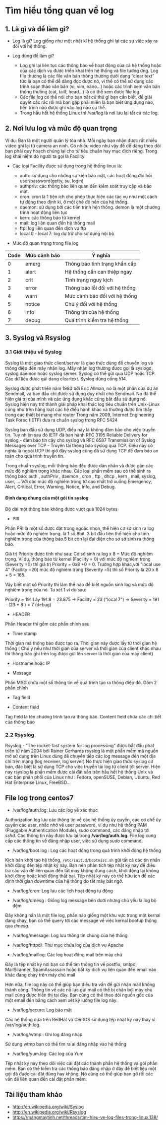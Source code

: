# Tìm hiểu tổng quan về log 
## 1. Là gì và để làm gì?

- Log là gì? Log giống như một nhật kí hệ thống ghi lại các sự việc xảy ra đối với hệ thống. 

- Log dùng để làm gì?

	+ Log ghi lại liên tục các thông báo về hoạt động của cả hệ thống hoặc của các dịch vụ được triển khai trên hệ thống và file tương ứng. Log file thường là các file văn bản thông thường dưới dạng “clear text” tức là bạn có thể dễ dàng đọc được nó, vì thế có thể sử dụng các trình soạn thảo văn bản (vi, vim, nano...) hoặc các trình xem văn bản thông thường (cat, tailf, head...) là có thể xem được file log.
	+ Các file log có thể nói cho bạn bất cứ thứ gì bạn cần biết, để giải quyết các rắc rối mà bạn gặp phải miễn là bạn biết ứng dụng nào, tiến trình nào được ghi vào log nào cụ thể.
	+ Trong hầu hết hệ thống Linux thì /var/log là nơi lưu lại tất cả các log.

## 2. Nơi lưu log và mức độ quan trọng 

Ví dụ: Bạn là một người quản lý tòa nhà. Mỗi ngày bạn nhận được rất nhiều video ghi lại từ camera an ninh. Có nhiều video như vậy để dễ dàng theo dõi bạn phải quy hoạch chúng lại cho từ tiêu chuẩn hay mục đich riêng. Trong log khái niệm đó người ta gọi là Facility

- Các loại Facility được sử dụng trong hệ thống linux là: 
  
	+ auth: sử dụng cho những sự kiện bảo mật, các hoạt động đòi hỏi user/password(getty, su, login)
	+ authpriv: các thông báo liên quan đến kiểm soát truy cập và bảo mật.
	+ cron: cron là 1 tiện ích cho phép thực hiện các tác vụ như một cách tự động theo định kì, ở một chế độ nền của hệ thống.
	+ daemon: sử dụng bởi các tiến trình hện thống. demon là một chương trình hoạt động liên tục
	+ kern: các thông báo từ kernel
	+ mail: log liên quan đến hệ thống mail
	+ ftp: log liên quan đến dịch vụ ftp
	+ local 0 - local 7: log dự trữ cho sử dụng nội bộ

- Mức độ quan trọng trong file log

|Code|Mức cảnh báo|	Ý nghĩa|
|---------|--------------|---------|
|0|emerg|	Thông báo tình trạng khẩn cấp|
|1|alert|	Hệ thống cần can thiệp ngay|
|2|crit|	Tình trạng nguy kịch|
|3|error|	Thông báo lỗi đối với hệ thống|
|4|warn|	Mức cảnh báo đối với hệ thống|
|5|notice|	Chú ý đối với hệ thống|
|6|info|	Thông tin của hệ thống|
|7|debug|	Quá trình kiểm tra hệ thống|

## 3. Syslog và Rsyslog

### 3.1 Giới thiệu về Syslog

Syslog là một giao thức client/server là giao thức dùng để chuyển log và thông điệp đến máy nhận log. Máy nhận log thường được gọi là syslogd, syslog daemon hoặc syslog server. Syslog có thể gửi qua UDP hoặc TCP. Các dữ liệu được gửi dạng cleartext. Syslog dùng cổng 514.

Syslog được phát triển năm 1980 bởi Eric Allman, nó là một phần của dự án Sendmail, và ban đầu chỉ được sử dụng duy nhất cho Sendmail. Nó đã thể hiện giá trị của mình và các ứng dụng khác cũng bắt đầu sử dụng nó. Syslog hiện nay trở thành giải pháp khai thác log tiêu chuẩn trên Unix-Linux cũng như trên hàng loạt các hệ điều hành khác và thường được tìm thấy trong các thiết bị mạng như router Trong năm 2009, Internet Engineering Task Forec (IETF) đưa ra chuẩn syslog trong RFC 5424

Syslog ban đầu sử dụng UDP, điều này là không đảm bảo cho việc truyền tin. Tuy nhiên sau đó IETF đã ban hành RFC 3195 Reliable Delivery for syslog - đảm bảo tin cậy cho syslog và RFC 6587 Transmission of Syslog Messages over TCP - Truyền tải thông báo syslog qua TCP. Điều này có nghĩa là ngoài UDP thì giờ đây syslog cũng đã sử dụng TCP để đảm bảo an toàn cho quá trình truyền tin.

Trong chuẩn syslog, mỗi thông báo đều được dán nhãn và được gán các mức độ nghiêm trọng khác nhau. Các loại phần mềm sau có thể sinh ra thông báo: auth , authPriv , daemon , cron , ftp , dhcp , kern , mail, syslog, user, ... Với các mức độ nghiêm trọng từ cao nhất trở xuống Emergency, Alert, Critical, Error, Warning, Notice, Info, and Debug.

#### Định dạng chung của một gói tin syslog

Độ dài một thông báo không được vượt quá 1024 bytes

- PRI

Phần PRI là một số được đặt trong ngoặc nhọn, thể hiện cơ sở sinh ra log hoặc mức độ
nghiêm trọng. là 1 số 8bit. 3 bit đầu tiên thể hiện cho tính nghiêm trọng của thông báo.5
bit còn lại đại diện cho sơ sở sinh ra thông báo.

Giá trị Priority được tính như sau: Cơ sở sinh ra log x 8 + Mức độ nghiêm trọng. Ví dụ,
thông báo từ kernel (Facility = 0) với mức độ nghiêm trọng (Severity =0) thì giá trị
Priority = 0x8 +0 = 0. Trường hợp khác,với "local use 4" (Facility =20) mức độ nghiêm
trọng (Severity =5) thì số Priority là 20 x 8 + 5 = 165.

Vậy biết một số Priority thì làm thế nào để biết nguồn sinh log và mức độ nghiêm trọng
của nó. Ta xét 1 ví dụ sau:

Priority = 191 Lấy 191:8 = 23.875 -> Facility = 23 ("local 7") -> Severity = 191 - (23 * 8 ) = 7 (debug)

- HEADER

Phần Header thì gồm các phần chính sau

- Time stamp 

Thời gian mà thông báo được tạo ra. Thời gian này được lấy từ thời gian hệ thống ( Chú ý nếu như thời gian của server và thời gian của client khác nhau thì thông báo ghi trên log được gửi lên server là thời gian của máy client)

- Hostname hoặc IP

- Message

Phần MSG chứa một số thông tin về quá trình tạo ra thông điệp đó. Gồm 2 phần chính

- Tag field

- Content field

Tag field là tên chương trình tạo ra thông báo. Content field chứa các chi tiết của thông báo

### 2.2 Rsyslog

Rsyslog - "The rocket-fast system for log processing" được bắt đầu phát triển từ năm 2004 bởi Rainer Gerhards rsyslog là một phần mềm mã nguồn mở sử dụng trên Linux dùng để chuyển tiếp các log message đến một địa chỉ trên mạng (log receiver, log server) Nó thực hiện giao thức syslog cơ bản, đặc biệt là sử dụng TCP cho việc truyền tải log từ client tới server. Hiện nay rsyslog là phần mềm được cài đặt sẵn trên hầu hết hệ thống Unix và các bản phân phối của Linux như : Fedora, openSUSE, Debian, Ubuntu, Red Hat Enterprise Linux, FreeBSD…

## File log trong centos7

- /var/log/auth.log: Lưu các log về xác thực

Authorization log lưu các thông tin về các hệ thống ủy quyền, các cơ chế ủy quyền các user, nhắc nhở về user password, ví dụ như hệ thống PAM (Pluggable Authentication Module), *sudo* command, các đăng nhập tới *sshd*. Các thông tin này được lưu lại trong **/var/log/auth.log**. File log cung cấp các thông tin về đăng nhập user, việc sử dụng *sudo* command.

- /var/log/boot.log : Log các hoạt động trong quá trình khởi động hệ thống

Kịch bản khởi tạo hệ thống, `/etc/init.d/bootmisc.sh` gửi tất cả các tin nhắn khởi động đến tệp nhật ký này. Bạn nên phân tích tệp nhật ký này để điều tra các vấn đề liên quan đến tắt máy không đúng cách, khởi động lại không khởi động hoặc khởi động thất bại. Tệp nhật ký này có thể hữu ích để xác định thời gian downtime của hệ thống do tắt máy bất ngờ.

- /var/log/cron: Log lưu các lịch hoạt động tự động

- /var/log/dmesg : Giống log message bên dưới nhưng chủ yếu là log bộ đệm

Đây không hẳn là một file log, phần nào giống một khu vực trong một kernal đang chạy, bạn có thể query tới các message về việc kernal bootup thông qua *dmesg*.

- /var/log/message: Log lưu thông tin chung của hệ thống

- /var/log/httpd/: Thư mục chứa log của dịch vụ Apache

- /var/log/maillog: Các log hoạt động mail trên máy chủ

Đây là tệp nhật ký nơi bạn có thể tìm thông tin về postfix, smtpd, MailScanner,  SpamAssassain hoặc bất kỳ dịch vụ liên quan đến email nào khác đang chạy trên máy chủ mail

Hơn nữa, file log này có thể giúp bạn điều tra vấn đề gửi nhận mail không thành công. Thông tin về các nỗ lực gửi mail có thể bị chặn bởi máy chủ mail cũng được hiển thị tại đây. Bạn cũng có thể theo dõi nguồn gốc của một email đến bằng cách xem xét kỹ lưỡng file log này.

- /var/log/secure: Log bảo mật

Các hệ thống dựa trên RedHat và CentOS sử dụng tệp nhật ký này thay vì /var/log/auth.log.

- /var/log/wtmp  : Ghi log đăng nhập

Sử dụng wtmp bạn có thể tìm ra ai đăng nhập vào hệ thống

- /var/log/yum.log: Các log của Yum

Tệp nhật ký này theo dõi việc cài đặt các thành phần hệ thống và gói phần mềm. Bạn có thể kiểm tra các thông báo đăng nhập ở đây để biết liệu một gói đã được cài đặt đúng hay không. Nó cũng có thể giúp bạn gỡ rối các vấn đề liên quan đến cài đặt phần mềm. 

## Tài liệu tham khảo 

- http://en.wikipedia.org/wiki/Syslog
- http://en.wikipedia.org/wiki/Rsyslog
- https://mangmaytinh.net/threads/tim-hieu-ve-log-files-trong-linux.138/


